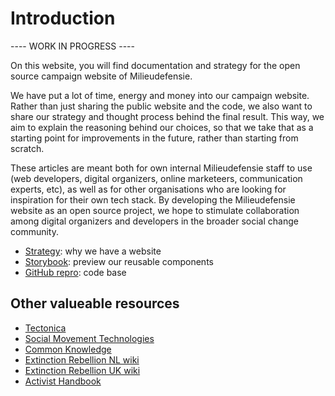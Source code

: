 # Introduction

---- WORK IN PROGRESS ----

On this website, you will find documentation and strategy for the open source campaign website of Milieudefensie.

We have put a lot of time, energy and money into our campaign website. Rather than just sharing the public website and the code, we also want to share our strategy and thought process behind the final result. This way, we aim to explain the reasoning behind our choices, so that we take that as a starting point for improvements in the future, rather than starting from scratch.

These articles are meant both for own internal Milieudefensie staff to use (web developers, digital organizers, online marketeers, communication experts, etc), as well as for other organisations who are looking for inspiration for their own tech stack. By developing the Milieudefensie website as an open source project, we hope to stimulate collaboration among digital organizers and developers in the broader social change community.

- [Strategy](/strategy): why we have a website
- [Storybook](https://milieudefensie-storybook.pages.dev/): preview our reusable components
- [GitHub repro](https://github.com/milieudefensie/website): code base

## Other valueable resources

- [Tectonica](https://www.tectonica.co/updates)
- [Social Movement Technologies](https://socialmovementtechnologies.org/)
- [Common Knowledge](https://commonknowledge.coop/)
- [Extinction Rebellion NL wiki](https://wiki.extinctionrebellion.nl/nl/hulpmiddelen/tech)
- [Extinction Rebellion UK wiki](https://rebeltoolkit.extinctionrebellion.uk/books/the-hub-mattermost-cloud-and-forums)
- [Activist Handbook](https://activisthandbook.org/tools)
